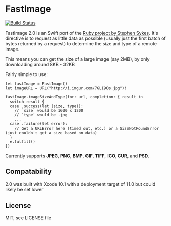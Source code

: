 # FastImage 
[![Build Status](https://travis-ci.org/kylehickinson/FastImage.svg)](https://travis-ci.org/kylehickinson/FastImage)

FastImage 2.0 is an Swift port of the [Ruby project by Stephen Sykes](https://github.com/sdsykes/fastimage). It's directive is to request as little data as possible (usually just the first batch of bytes returned by a request) to determine the size and type of a remote image.

This means you can get the size of a large image (say 2MB), by only downloading around 8KB - 32KB

Fairly simple to use:

```
let fastImage = FastImage()
let imageURL = URL("http://i.imgur.com/7GLI90s.jpg")!

fastImage.imageSizeAndType(for: url, completion: { result in
  switch result {
  case .success(let (size, type)):
    // `size` would be 1600 x 1200
    // `type` would be .jpg
    ...
  case .failure(let error):
    // Get a URLError here (timed out, etc.) or a SizeNotFoundError (just couldn't get a size based on data)
  }
  e.fulfill()
})
```

Currently supports **JPEG**, **PNG**, **BMP**, **GIF**, **TIFF**, **ICO**, **CUR**, and **PSD**.

## Compatability

2.0 was built with Xcode 10.1 with a deployment target of 11.0 but could likely be set lower

## License

MIT, see LICENSE file
